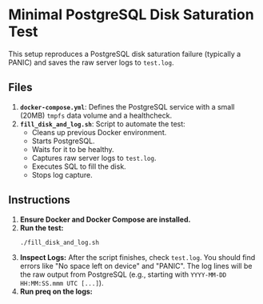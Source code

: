 # Minimal PostgreSQL Disk Saturation Test

This setup reproduces a PostgreSQL disk saturation failure (typically a PANIC) and saves the raw server logs to `test.log`.

## Files

1.  **`docker-compose.yml`**: Defines the PostgreSQL service with a small (20MB) `tmpfs` data volume and a healthcheck.
2.  **`fill_disk_and_log.sh`**: Script to automate the test:
    * Cleans up previous Docker environment.
    * Starts PostgreSQL.
    * Waits for it to be healthy.
    * Captures raw server logs to `test.log`.
    * Executes SQL to fill the disk.
    * Stops log capture.

## Instructions

1.  **Ensure Docker and Docker Compose are installed.**
2.  **Run the test:**
    ```bash
    ./fill_disk_and_log.sh
    ```
3.  **Inspect Logs:**
    After the script finishes, check `test.log`. You should find errors like "No space left on device" and "PANIC". The log lines will be the raw output from PostgreSQL (e.g., starting with `YYYY-MM-DD HH:MM:SS.mmm UTC [...]`).
4. **Run preq on the logs:**

